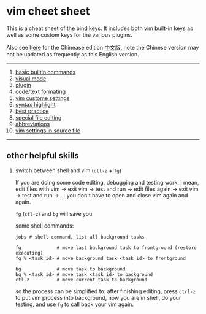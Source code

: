 vim cheet sheet
=================

This is a cheat sheet of the bind keys. It includes both vim built-in keys
as well as some custom keys for the various plugins.

Also see [here](cn-zh/) for the Chinease edition [中文版](cn-zh/), note the
Chinese version may not be updated as frequently as this English version.

------------

1. [basic builtin commands](builtin.md)
1. [visual mode](visual-mode.md)
1. [plugin](plugin.md)
1. [code/text formating](formating.md)
1. [vim custome settings](setting.md)
1. [syntax highlight](syntax-highlight.md)
1. [best practice](best-practice.md)
1. [special file editing](special-file-editing.md)
1. [abbreviations](abbrev.md)
1. [vim settings in source file](settings-in-source-file.md)

-------------------

## other helpful skills

1. switch between shell and vim (`ctl-z` + `fg`)

    If you are doing some code editing, debugging and testing work, i mean,
    edit files with vim -> exit vim -> test and run -> edit files again -> exit
    vim -> test and run -> ... you don't have to open and close vim again and again.

    `fg` (`ctl-z`) and `bg` will save you.

    some shell commands:
    ```shell
    jobs # shell command, list all background tasks

    fg             # move last background task to frontground (restore executing)
    fg % <task_id> # move background task <task_id> to frontground

    bg             # move task to background
    bg % <task_id> # move task <task_id> to background
    ctl-z          # move current task to background
    ```

    so the process can be simplified to: after finishing editing, press `ctrl-z`
    to put vim process into background, now you are in shell, do your testing,
    and use `fg` to call back your vim again.

